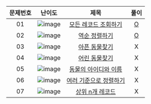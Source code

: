 |문제번호|난이도|제목|풀이|
|:---:|:---:|:---:|:---:|
|01|![image](https://user-images.githubusercontent.com/68424403/176992717-e1a57e02-8e8e-4f82-9ec8-27fff35dc4f7.png)|[모든 레코드 조회하기](https://programmers.co.kr/learn/courses/30/lessons/59034)|[O](https://github.com/kimdaeyeobbb/Computer-Science/blob/main/Database/Coding%20Test/Programmers/SELECT/inquire%20all%20the%20records.sql)|
|02|![image](https://user-images.githubusercontent.com/68424403/176992717-e1a57e02-8e8e-4f82-9ec8-27fff35dc4f7.png)|[역순 정렬하기](https://programmers.co.kr/learn/courses/30/lessons/59035)|[O](https://github.com/kimdaeyeobbb/Computer-Science/blob/main/Database/Coding%20Test/Programmers/SELECT/reverse%20sorting.sql)|
|03|![image](https://user-images.githubusercontent.com/68424403/176992717-e1a57e02-8e8e-4f82-9ec8-27fff35dc4f7.png)|[아픈 동물찾기](https://programmers.co.kr/learn/courses/30/lessons/59036)|X|
|04|![image](https://user-images.githubusercontent.com/68424403/176992717-e1a57e02-8e8e-4f82-9ec8-27fff35dc4f7.png)|[어린 동물찾기](https://programmers.co.kr/learn/courses/30/lessons/59037)|X|
|05|![image](https://user-images.githubusercontent.com/68424403/176992717-e1a57e02-8e8e-4f82-9ec8-27fff35dc4f7.png)|[동물의 아이디와 이름](https://programmers.co.kr/learn/courses/30/lessons/59403)|X|
|06|![image](https://user-images.githubusercontent.com/68424403/176992717-e1a57e02-8e8e-4f82-9ec8-27fff35dc4f7.png)|[여러 기준으로 정렬하기](https://programmers.co.kr/learn/courses/30/lessons/59404)|X|
|07|![image](https://user-images.githubusercontent.com/68424403/176992717-e1a57e02-8e8e-4f82-9ec8-27fff35dc4f7.png)|[상위 n개 레코드](https://programmers.co.kr/learn/courses/30/lessons/59405)|X|
